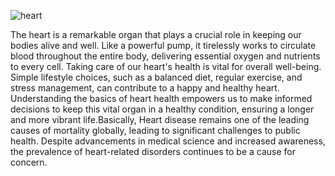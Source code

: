 ![heart](https://github.com/nnikhita7/PulseMortalityMetrics/assets/156717009/5ea21b17-9aa2-4b33-bc01-bfad357f0376)



The heart is a remarkable organ that plays a crucial role in keeping our bodies alive and well. Like a powerful pump, it tirelessly works to circulate blood throughout the entire body, delivering essential oxygen and nutrients to every cell. Taking care of our heart's health is vital for overall well-being. Simple lifestyle choices, such as a balanced diet, regular exercise, and stress management, can contribute to a happy and healthy heart. Understanding the basics of heart health empowers us to make informed decisions to keep this vital organ in a healthy condition, ensuring a longer and more vibrant life.Basically, Heart disease remains one of the leading causes of mortality globally, leading to significant challenges to public health. Despite advancements in medical science and increased awareness, the prevalence of heart-related disorders continues to be a cause for concern.
